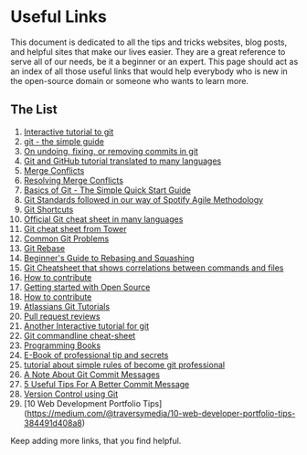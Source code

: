 # Useful Links

This document is dedicated to all the tips and tricks websites, blog posts, and helpful sites that make our lives easier. They are a great reference to serve all of our needs, be it a beginner or an expert. This page should act as an index of all those useful links that would help everybody who is new in the open-source domain or someone who wants to learn more.

## The List
1.  [Interactive tutorial to git](https://try.github.io)
2.  [git - the simple guide](http://rogerdudler.github.io/git-guide/)
3.  [On undoing, fixing, or removing commits in git](http://sethrobertson.github.io/GitFixUm/fixup.html)
4.  [Git and GitHub tutorial translated to many languages](https://github.com/Roshanjossey/first-contributions)
5.  [Merge Conflicts](https://www.git-tower.com/learn/git/ebook/en/command-line/advanced-topics/merge-conflicts)
6.  [Resolving Merge Conflicts](https://githowto.com/resolving_conflicts)
7. [Basics of Git - The Simple Quick Start Guide](https://blog.praveen.science/basics-of-git-the-quick-start-guide/)
8. [Git Standards followed in our way of Spotify Agile Methodology](https://blog.praveen.science/git-standards-followed-in-our-way-of-spotify-agile-methodolgy/)
9. [Git Shortcuts](https://blog.praveen.science/git-shortcuts/)
10.  [Official Git cheat sheet in many languages](https://services.github.com/on-demand/resources/cheatsheets)
11.  [Git cheat sheet from Tower](https://www.git-tower.com/learn/cheat-sheets/git)
12.  [Common Git Problems](https://www.codementor.io/citizen428/git-tutorial-10-common-git-problems-and-how-to-fix-them-aajv0katd)
13. [Git Rebase](https://blog.gitprime.com/git-rebase-an-illustrated-guide/)
14. [Beginner's Guide to Rebasing and Squashing](https://github.com/servo/servo/wiki/Beginner%27s-guide-to-rebasing-and-squashing)
15. [Git Cheatsheet that shows correlations between commands and files](http://ndpsoftware.com/git-cheatsheet.html)
16. [How to contribute](https://opensource.guide/how-to-contribute/)
17. [Getting started with Open Source](https://github.com/OpenSourceHelpCommunity/Getting-Started-With-Contributing-to-Open-Sources)
18. [How to contribute](https://github.com/freeCodeCamp/how-to-contribute-to-open-source)
19. [Atlassians Git Tutorials](https://www.atlassian.com/git)
20. [Pull request reviews](https://help.github.com/articles/about-pull-request-reviews/)
21. [Another Interactive tutorial for git](https://learngitbranching.js.org/)
22. [Git commandline cheat-sheet](https://gist.github.com/davfre/8313299)
23. [Programming Books](https://github.com/EbookFoundation/free-programming-books)
24. [E-Book of professional tip and secrets](https://goalkicker.com/GitBook/GitProfessionalTipsSecrets.pdf)
25. [tutorial about simple rules of become git professional](https://medium.freecodecamp.org/follow-these-simple-rules-and-youll-become-a-git-and-github-master-e1045057468f)
26. [A Note About Git Commit Messages](https://tbaggery.com/2008/04/19/a-note-about-git-commit-messages.html)
27. [5 Useful Tips For A Better Commit Message](https://thoughtbot.com/blog/5-useful-tips-for-a-better-commit-message)
28. [Version Control using Git](https://ourcodingclub.github.io/2017/02/27/git.html)
29. [10 Web Development Portfolio Tips] (https://medium.com/@traversymedia/10-web-developer-portfolio-tips-384491d408a8)

Keep adding more links, that you find helpful.
